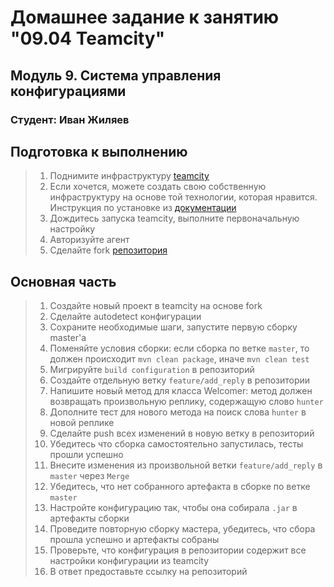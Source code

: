 # Домашнее задание к занятию "09.04 Teamcity"

## Модуль 9. Система управления конфигурациями

### Студент: Иван Жиляев

## Подготовка к выполнению

>1. Поднимите инфраструктуру [teamcity](./teamcity/docker-compose.yml)
>2. Если хочется, можете создать свою собственную инфраструктуру на основе той технологии, которая нравится. Инструкция по установке из [документации](https://plugins.jetbrains.com/plugin/9017-ansible-runner)
>3. Дождитесь запуска teamcity, выполните первоначальную настройку
>4. Авторизуйте агент
>5. Сделайте fork [репозитория](https://github.com/aragastmatb/example-teamcity)

## Основная часть

>1. Создайте новый проект в teamcity на основе fork
>2. Сделайте autodetect конфигурации
>3. Сохраните необходимые шаги, запустите первую сборку master'a
>4. Поменяйте условия сборки: если сборка по ветке `master`, то должен происходит `mvn clean package`, иначе `mvn clean test`
>5. Мигрируйте `build configuration` в репозиторий
>6. Создайте отдельную ветку `feature/add_reply` в репозитории
>7. Напишите новый метод для класса Welcomer: метод должен возвращать произвольную реплику, содержащую слово `hunter`
>8. Дополните тест для нового метода на поиск слова `hunter` в новой реплике
>9. Сделайте push всех изменений в новую ветку в репозиторий
>10. Убедитесь что сборка самостоятельно запустилась, тесты прошли успешно
>11. Внесите изменения из произвольной ветки `feature/add_reply` в `master` через `Merge`
>12. Убедитесь, что нет собранного артефакта в сборке по ветке `master`
>13. Настройте конфигурацию так, чтобы она собирала `.jar` в артефакты сборки
>14. Проведите повторную сборку мастера, убедитесь, что сбора прошла успешно и артефакты собраны
>15. Проверьте, что конфигурация в репозитории содержит все настройки конфигурации из teamcity
>16. В ответ предоставьте ссылку на репозиторий
